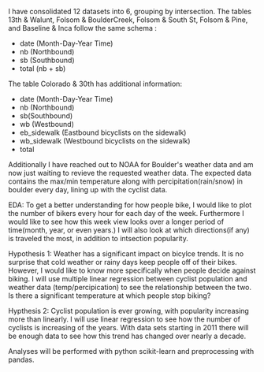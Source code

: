 I have consolidated 12 datasets into 6, grouping by intersection. The tables 13th & Walunt, Folsom & BoulderCreek, Folsom & South St, 
Folsom & Pine, and Baseline & Inca follow the same schema :
- date (Month-Day-Year Time)
- nb (Northbound)
- sb (Southbound)
- total (nb + sb)  

The table Colorado & 30th has additional information:
- date (Month-Day-Year Time)
- nb (Northbound)
- sb(Southbound)
- wb (Westbound)
- eb_sidewalk (Eastbound bicyclists on the sidewalk)
- wb_sidewalk (Westbound bicyclists on the sidewalk)
- total

Additionally I have reached out to NOAA for Boulder's weather data and am now just waiting to revieve the requested weather data. The expected
data contains the max/min temperature along with percipitation(rain/snow) in boulder every day, lining up with the cyclist data.  

EDA: To get a better understanding for how people bike, I would like to plot the number of bikers every hour for each day of the week. Furthermore
I would like to see how this week view looks over a longer period of time(month, year, or even years.) I will also look at which directions(if any)
is traveled the most, in addition to intsection popularity.

Hypothesis 1: Weather has a significant impact on bicylce trends. It is no surprise that cold weather or rainy days keep people off of their bikes.
However, I would like to know more specifically when people decide against biking. I will use multiple linear regression between cyclist population 
and weather data (temp/percipication) to see the relationship between the two. Is there a significant temperature at which people stop biking?

Hypthesis 2: Cyclist population is ever growing, with popularity increasing more than linearly. I will use linear regression to see how the number of 
cyclists is increasing of the years. With data sets starting in 2011 there will be enough data to see how this trend has changed over nearly a decade.  

Analyses will be performed with python scikit-learn and preprocessing with pandas.

